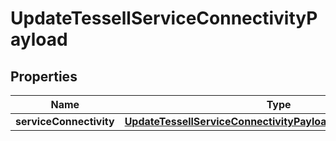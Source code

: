 

# UpdateTessellServiceConnectivityPayload


## Properties

Name | Type | Description | Notes
------------ | ------------- | ------------- | -------------
**serviceConnectivity** | [**UpdateTessellServiceConnectivityPayloadServiceConnectivity**](UpdateTessellServiceConnectivityPayloadServiceConnectivity.md) |  |  [optional]




